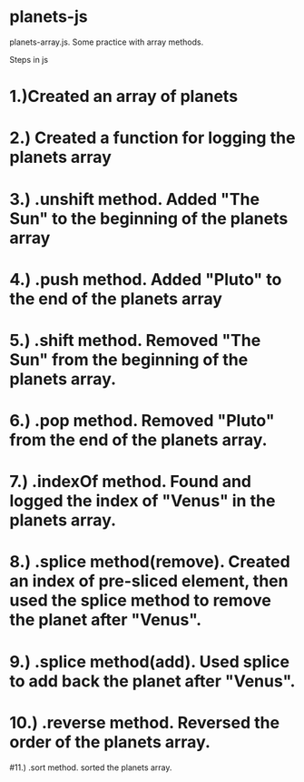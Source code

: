 # planets-js
planets-array.js. Some practice with array methods. 

Steps in js
# 1.)Created an array of planets

# 2.) Created a function for logging the planets array

# 3.) .unshift method. Added "The Sun" to the beginning of the planets array

# 4.) .push method. Added "Pluto" to the end of the planets array

# 5.) .shift method. Removed "The Sun" from the beginning of the planets array.

# 6.) .pop method. Removed "Pluto" from the end of the planets array.

# 7.) .indexOf method. Found and logged the index of "Venus" in the planets array.

# 8.) .splice method(remove). Created an index of pre-sliced element, then used the splice method to remove the planet after "Venus".

# 9.) .splice method(add). Used splice to add back the planet after "Venus".

# 10.) .reverse method. Reversed the order of the planets array.

#11.) .sort method. sorted the planets array.
